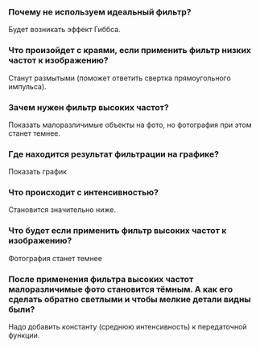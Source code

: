 ### Почему не используем идеальный фильтр?
Будет возникать эффект Гиббса.

### Что произойдет с краями, если применить фильтр низких частот к изображению? 
Станут размытыми (поможет ответить свертка прямоугольного импульса).

### Зачем нужен фильтр высоких частот?
Показать малоразличимые объекты на фото, но фотография при этом станет темнее.

### Где находится результат фильтрации на графике? 
Показать график

### Что происходит с интенсивностью? 
Становится значительно ниже. 

### Что будет если применить фильтр высоких частот к изображению? 
Фотография станет темнее

### После применения фильтра высоких частот малоразличимые фото становится тёмным. А как его сделать обратно светлыми и чтобы мелкие детали видны были?
Надо добавить константу (среднюю интенсивность) к передаточной функции.